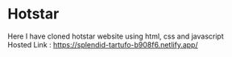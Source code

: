 # Hotstar
Here I have cloned hotstar website using html, css and javascript <br>
Hosted Link : https://splendid-tartufo-b908f6.netlify.app/
